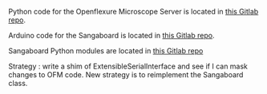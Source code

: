 
Python code for the Openflexure Microscope Server is located in [this Gitlab repo](http://gitlab.com/openflexure/openflexure-microscope-server).

Arduino code for the Sangaboard is located in [this Gitlab repo](http://gitlab.com/bath_open_instrumentation_group/sangaboard).

Sangaboard Python modules are located in [this Gitlab repo](https://gitlab.com/bath_open_instrumentation_group/pysangaboard)

Strategy : write a shim of ExtensibleSerialInterface and see if I can mask changes to OFM code.  New strategy is to reimplement the Sangaboard class.